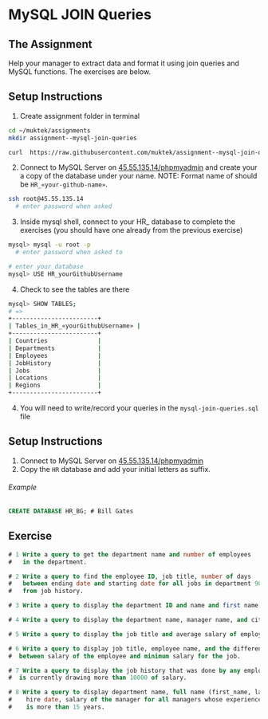 # MySQL JOIN Queries

## The Assignment

Help your manager to extract data and format it using join queries and MySQL functions. The exercises are below.

## Setup Instructions

1. Create assignment folder in terminal

  ```sh
  cd ~/muktek/assignments
  mkdir assignment--mysql-join-queries

  curl  https://raw.githubusercontent.com/muktek/assignment--mysql-join-queries/master/assignment-files/mysql-join-queries.sql > mysql-join-queries.sql
  ```

2. Connect to MySQL Server on [45.55.135.14/phpmyadmin](45.55.135.14/phpmyadmin) and create your a copy of the database under your name. NOTE: Format name of should be `HR_«your-github-name»`.

  ```sh
  ssh root@45.55.135.14
    # enter password when asked
  ```


3. Inside mysql shell, connect to your HR_ database to complete the exercises (you should have one already from the previous exercise)
  ```sh
  mysql> mysql -u root -p
    # enter password when asked to

  # enter your database
  mysql> USE HR_yourGithubUsername
  ```

4. Check to see the tables are there

  ```sh
  mysql> SHOW TABLES;
  # =>
  +------------------------+
  | Tables_in_HR_«yourGithubUsername» |
  +------------------------+
  | Countries              |
  | Departments            |
  | Employees              |
  | JobHistory             |
  | Jobs                   |
  | Locations              |
  | Regions                |
  +------------------------+
  ```

4. You will need to write/record your queries in the `mysql-join-queries.sql` file

## Setup Instructions

  1. Connect to MySQL Server on [45.55.135.14/phpmyadmin](45.55.135.14/phpmyadmin)
  2. Copy the `HR` database and add your initial letters as suffix.

  ###### Example

  ```sql
  CREATE DATABASE HR_BG; # Bill Gates
  ```

## Exercise

```sql
# 1 Write a query to get the department name and number of employees
#   in the department.

# 2 Write a query to find the employee ID, job title, number of days
#   between ending date and starting date for all jobs in department 90
#   from job history.

# 3 Write a query to display the department ID and name and first name of manager.

# 4 Write a query to display the department name, manager name, and city.

# 5 Write a query to display the job title and average salary of employees.

# 6 Write a query to display job title, employee name, and the difference
#  between salary of the employee and minimum salary for the job.

# 7 Write a query to display the job history that was done by any employee who
#  is currently drawing more than 10000 of salary.

# 8 Write a query to display department name, full name (first_name, last_name),
#    hire date, salary of the manager for all managers whose experience
#    is more than 15 years.

```
